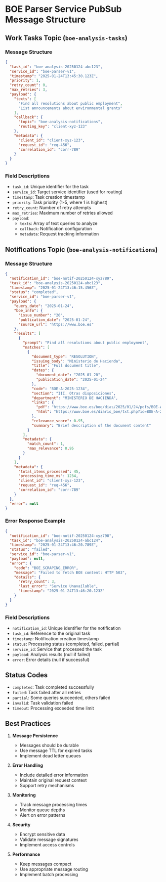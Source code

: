 # BOE Parser Service PubSub Message Structure

## Work Tasks Topic (`boe-analysis-tasks`)

### Message Structure
```json
{
  "task_id": "boe-analysis-20250124-abc123",
  "service_id": "boe-parser-v1",
  "timestamp": "2025-01-24T13:45:30.123Z",
  "priority": 1,
  "retry_count": 0,
  "max_retries": 3,
  "payload": {
    "texts": [
      "Find all resolutions about public employment",
      "List announcements about environmental grants"
    ],
    "callback": {
      "topic": "boe-analysis-notifications",
      "routing_key": "client-xyz-123"
    },
    "metadata": {
      "client_id": "client-xyz-123",
      "request_id": "req-456",
      "correlation_id": "corr-789"
    }
  }
}
```

### Field Descriptions

- `task_id`: Unique identifier for the task
- `service_id`: Target service identifier (used for routing)
- `timestamp`: Task creation timestamp
- `priority`: Task priority (1-5, where 1 is highest)
- `retry_count`: Number of retry attempts
- `max_retries`: Maximum number of retries allowed
- `payload`:
  - `texts`: Array of text queries to analyze
  - `callback`: Notification configuration
  - `metadata`: Request tracking information

## Notifications Topic (`boe-analysis-notifications`)

### Message Structure
```json
{
  "notification_id": "boe-notif-20250124-xyz789",
  "task_id": "boe-analysis-20250124-abc123",
  "timestamp": "2025-01-24T13:46:15.456Z",
  "status": "completed",
  "service_id": "boe-parser-v1",
  "payload": {
    "query_date": "2025-01-24",
    "boe_info": {
      "issue_number": "20",
      "publication_date": "2025-01-24",
      "source_url": "https://www.boe.es"
    },
    "results": [
      {
        "prompt": "Find all resolutions about public employment",
        "matches": [
          {
            "document_type": "RESOLUTION",
            "issuing_body": "Ministerio de Hacienda",
            "title": "Full document title",
            "dates": {
              "document_date": "2025-01-20",
              "publication_date": "2025-01-24"
            },
            "code": "BOE-A-2025-1234",
            "section": "III. Otras disposiciones",
            "department": "MINISTERIO DE HACIENDA",
            "links": {
              "pdf": "https://www.boe.es/boe/dias/2025/01/24/pdfs/BOE-A-2025-1234.pdf",
              "html": "https://www.boe.es/diario_boe/txt.php?id=BOE-A-2025-1234"
            },
            "relevance_score": 0.95,
            "summary": "Brief description of the document content"
          }
        ],
        "metadata": {
          "match_count": 1,
          "max_relevance": 0.95
        }
      }
    ],
    "metadata": {
      "total_items_processed": 45,
      "processing_time_ms": 1234,
      "client_id": "client-xyz-123",
      "request_id": "req-456",
      "correlation_id": "corr-789"
    }
  },
  "error": null
}
```

### Error Response Example
```json
{
  "notification_id": "boe-notif-20250124-xyz790",
  "task_id": "boe-analysis-20250124-abc124",
  "timestamp": "2025-01-24T13:46:20.789Z",
  "status": "failed",
  "service_id": "boe-parser-v1",
  "payload": null,
  "error": {
    "code": "BOE_SCRAPING_ERROR",
    "message": "Failed to fetch BOE content: HTTP 503",
    "details": {
      "retry_count": 3,
      "last_error": "Service Unavailable",
      "timestamp": "2025-01-24T13:46:20.123Z"
    }
  }
}
```

### Field Descriptions

- `notification_id`: Unique identifier for the notification
- `task_id`: Reference to the original task
- `timestamp`: Notification creation timestamp
- `status`: Processing status (completed, failed, partial)
- `service_id`: Service that processed the task
- `payload`: Analysis results (null if failed)
- `error`: Error details (null if successful)

## Status Codes

- `completed`: Task completed successfully
- `failed`: Task failed after all retries
- `partial`: Some queries succeeded, others failed
- `invalid`: Task validation failed
- `timeout`: Processing exceeded time limit

## Best Practices

1. **Message Persistence**
   - Messages should be durable
   - Use message TTL for expired tasks
   - Implement dead letter queues

2. **Error Handling**
   - Include detailed error information
   - Maintain original request context
   - Support retry mechanisms

3. **Monitoring**
   - Track message processing times
   - Monitor queue depths
   - Alert on error patterns

4. **Security**
   - Encrypt sensitive data
   - Validate message signatures
   - Implement access controls

5. **Performance**
   - Keep messages compact
   - Use appropriate message routing
   - Implement batch processing